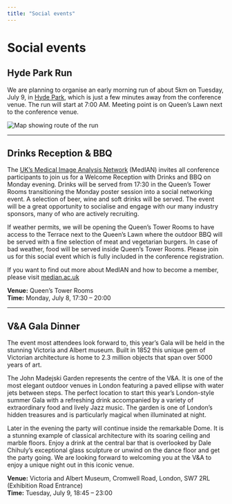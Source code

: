 ```yaml
---
title: "Social events"
---
```


# Social events

## Hyde Park Run

We are planning to organise an early morning run of about 5km on Tuesday, July 9, in [Hyde Park](https://www.royalparks.org.uk/parks/hyde-park), which is just a few minutes away from the conference venue. The run will start at 7:00 AM. Meeting point is on Queen’s Lawn next to the conference venue.

![Map showing route of the run](/images/hyde-park-run.jpg)

---

## Drinks Reception & BBQ

The [UK’s Medical Image Analysis Network](https://median.ac.uk/) (MedIAN) invites all conference participants to join us for a Welcome Reception with Drinks and BBQ on Monday evening. Drinks will be served from 17:30 in the Queen’s Tower Rooms transitioning the Monday poster session into a social networking event. A selection of beer, wine and soft drinks will be served. The event will be a great opportunity to socialise and engage with our many industry sponsors, many of who are actively recruiting.

If weather permits, we will be opening the Queen’s Tower Rooms to have access to the Terrace next to the Queen’s Lawn where the outdoor BBQ will be served with a fine selection of meat and vegetarian burgers. In case of bad weather, food will be served inside Queen’s Tower Rooms. Please join us for this social event which is fully included in the conference registration.

If you want to find out more about MedIAN and how to become a member, please visit [median.ac.uk](https://median.ac.uk/)

**Venue:** Queen’s Tower Rooms  
**Time:** Monday, July 8, 17:30 – 20:00

---

## V&A Gala Dinner

The event most attendees look forward to, this year’s Gala will be held in the stunning Victoria and Albert museum. Built in 1852 this unique gem of Victorian architecture is home to 2.3
million objects that span over 5000 years of art.

The John Madejski Garden represents the centre of the V&A. It is one of the most elegant outdoor venues in London featuring a paved ellipse with water jets between steps. The perfect location to start this year’s London-style summer Gala with a refreshing drink accompanied by a variety of extraordinary food and lively Jazz music. The garden is one of London’s hidden treasures and is particularly magical when illuminated at night.

Later in the evening the party will continue inside the remarkable Dome. It is a stunning example of classical architecture with its soaring ceiling and marble floors. Enjoy a drink at the central bar that is overlooked by Dale Chihuly’s exceptional glass sculpture or unwind on the dance floor and get the party going. We are looking forward to welcoming you at the V&A to enjoy a unique night out in this iconic venue.

**Venue:** Victoria and Albert Museum, Cromwell Road, London, SW7 2RL (Exhibition Road Entrance)  
**Time:** Tuesday, July 9, 18:45 – 23:00
